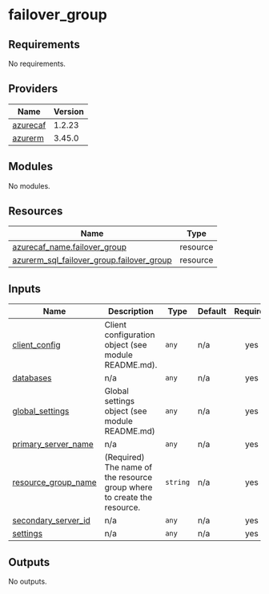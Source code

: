 # failover_group

<!-- BEGINNING OF PRE-COMMIT-TERRAFORM DOCS HOOK -->
## Requirements

No requirements.

## Providers

| Name | Version |
|------|---------|
| <a name="provider_azurecaf"></a> [azurecaf](#provider\_azurecaf) | 1.2.23 |
| <a name="provider_azurerm"></a> [azurerm](#provider\_azurerm) | 3.45.0 |

## Modules

No modules.

## Resources

| Name | Type |
|------|------|
| [azurecaf_name.failover_group](https://registry.terraform.io/providers/aztfmod/azurecaf/latest/docs/resources/name) | resource |
| [azurerm_sql_failover_group.failover_group](https://registry.terraform.io/providers/hashicorp/azurerm/latest/docs/resources/sql_failover_group) | resource |

## Inputs

| Name | Description | Type | Default | Required |
|------|-------------|------|---------|:--------:|
| <a name="input_client_config"></a> [client\_config](#input\_client\_config) | Client configuration object (see module README.md). | `any` | n/a | yes |
| <a name="input_databases"></a> [databases](#input\_databases) | n/a | `any` | n/a | yes |
| <a name="input_global_settings"></a> [global\_settings](#input\_global\_settings) | Global settings object (see module README.md) | `any` | n/a | yes |
| <a name="input_primary_server_name"></a> [primary\_server\_name](#input\_primary\_server\_name) | n/a | `any` | n/a | yes |
| <a name="input_resource_group_name"></a> [resource\_group\_name](#input\_resource\_group\_name) | (Required) The name of the resource group where to create the resource. | `string` | n/a | yes |
| <a name="input_secondary_server_id"></a> [secondary\_server\_id](#input\_secondary\_server\_id) | n/a | `any` | n/a | yes |
| <a name="input_settings"></a> [settings](#input\_settings) | n/a | `any` | n/a | yes |

## Outputs

No outputs.
<!-- END OF PRE-COMMIT-TERRAFORM DOCS HOOK -->
